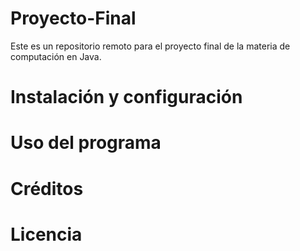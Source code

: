 # Proyecto-Final
Este es un repositorio remoto para el proyecto final de la materia de computación en Java.

# Instalación y configuración



# Uso del programa




# Créditos




# Licencia 
